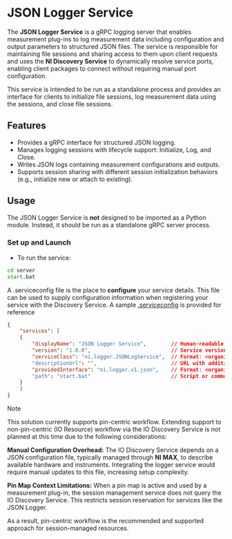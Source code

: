 # JSON Logger Service

The **JSON Logger Service** is a gRPC logging server that enables measurement plug-ins to log measurement data including configuration and output parameters to structured JSON files. The service is responsible for maintaining file sessions and sharing access to them upon client requests and uses the **NI Discovery Service** to dynamically resolve service ports, enabling client packages to connect without requiring manual port configuration.

This service is intended to be run as a standalone process and provides an interface for clients to initialize file sessions, log measurement data using the sessions, and close file sessions.

## Features

- Provides a gRPC interface for structured JSON logging.
- Manages logging sessions with lifecycle support: Initialize, Log, and Close.
- Writes JSON logs containing measurement configurations and outputs.
- Supports session sharing with different session initialization behaviors (e.g., initialize new or attach to existing).

## Usage

The JSON Logger Service is **not** designed to be imported as a Python module. Instead, it should be run as a standalone gRPC server process.

### Set up and Launch

- To run the service:

```cmd
cd server
start.bat
```

A .serviceconfig file is the place to **configure** your service details. This file can be used to supply configuration information when registering your service with the Discovery Service. A sample [.serviceconfig](JsonLogger.serviceconfig) is provided for reference

```json
{
    "services": [
    {
        "displayName": "JSON Logger Service",        // Human-readable name for the service
        "version": "1.0.0",                          // Service version
        "serviceClass": "ni.logger.JSONLogService",  // Format: <organization>.<functionality>.<service name>
        "descriptionUrl": "",                        // URL with additional service documentation (optional)
        "providedInterface": "ni.logger.v1.json",    // Format: <organization>.<functionality>.<version>.<service name>
        "path": "start.bat"                          // Script or command to start the service
    }
    ]
}
```

> [!Note]
>
> This solution currently supports pin-centric workflow. Extending support to non-pin-centric (IO Resource) workflow via the IO Discovery Service is not planned at this time due to the following considerations:
>
> **Manual Configuration Overhead:** The IO Discovery Service depends on a JSON configuration file, typically managed through **NI MAX**, to describe available hardware and instruments. Integrating the logger service would require manual updates to this file, increasing setup complexity.
>
> **Pin Map Context Limitations:** When a pin map is active and used by a measurement plug-in, the session management service does not query the IO Discovery Service. This restricts session reservation for services like the JSON Logger.
>
> As a result, pin-centric workflow is the recommended and supported approach for session-managed resources.
